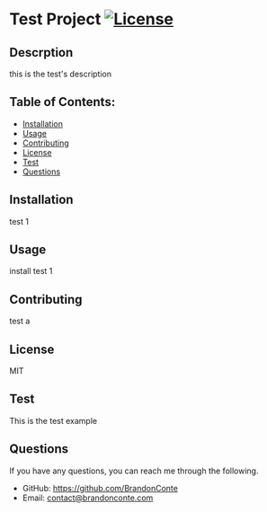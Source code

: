 # Test Project [![License](https://img.shields.io/badge/License-MIT-blue.svg)](https://opensource.org/licenses/MIT)

## Descrption
this is the test's description

## Table of Contents:
  * [Installation](#installation)
  * [Usage](#usage)
  * [Contributing](#contributing)
  * [License](#license)
  * [Test](#test)
  * [Questions](#questions)

## Installation
test 1

## Usage
install test 1

## Contributing
test a

## License
MIT

## Test
This is the test example

## Questions
If you have any questions, you can reach me through the following.
   * GitHub: https://github.com/BrandonConte
   * Email: contact@brandonconte.com
